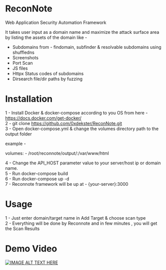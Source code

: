# ReconNote
Web Application Security Automation Framework

It takes user input as a domain name and maximize the attack surface area by listing the assets of the domain like -

- Subdomains from - findomain, subfinder & resolvable subdomains using shuffledns
- Screenshots
- Port Scan
- JS files
- Httpx Status codes of subdomains
- Dirsearch file/dir paths by fuzzing


# Installation 

1 - Install Docker & docker-compose according to you OS from here - https://docs.docker.com/get-docker/ \
2 - git clone https://github.com/0xdekster/ReconNote.git \
3 - Open docker-compose.yml & change the volumes directory path to the output folder 

example -

volumes:
      - /root/reconnote/output/:/var/www/html 
   
4 - Change the API_HOST parameter value to your server/host ip or domain name.\
5 - Run docker-compose build \
6 - Run docker-compose up -d\
7 - Reconnote framework will be up at - {your-server}:3000 

# Usage

1 - Just enter domain/target name in Add Target & choose scan type\
2 - Everything will be done by Reconnote and in few minutes , you will get the Scan Results

# Demo Video

[![IMAGE ALT TEXT HERE](https://img.youtube.com/vi/jGpgreUY4H8/0.jpg)](https://youtu.be/jGpgreUY4H8)

